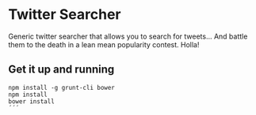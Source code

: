 # Twitter Searcher

Generic twitter searcher that allows you to search for tweets...
And battle them to the death in a lean mean popularity contest. Holla!

## Get it up and running
```
npm install -g grunt-cli bower
npm install
bower install
´´´